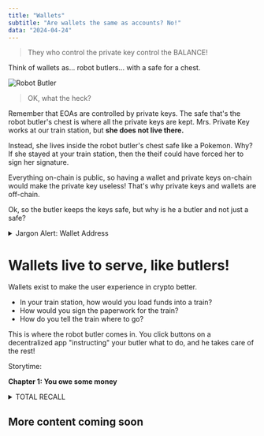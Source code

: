 ```yaml
---
title: "Wallets"
subtitle: "Are wallets the same as accounts? No!"
data: "2024-04-24"
---
```


> They who control the private key control the BALANCE!

Think of wallets as... robot butlers... with a safe for a chest.

![Robot Butler](/images/butler.svg)

> OK, what the heck?

Remember that EOAs are controlled by private keys. The safe that's the robot butler's chest is
where all the private keys are kept. Mrs. Private Key works at our train station, but **she does not live there.**

Instead, she lives inside the robot butler's chest safe like a Pokemon. Why? If she stayed at
your train station, then the theif could have forced her to sign her signature.

Everything on-chain is public, so having a wallet and private keys on-chain would make the private
key useless! That's why private keys and wallets are off-chain.

Ok, so the butler keeps the keys safe, but why is he a butler and not just a safe?

<details>
  <summary>Jargon Alert: Wallet Address</summary>

---

> Give me your **wallet address** so I can send you some ETH tokens.

**Q:** I know EOAs have an address, but what's a wallet address?

**A:** What this person is referring to with the word "wallet address" is just the address of the
primary EOA associated with your wallet.

Technically, wallets don't have an address. But as with the word "account" referring to an EOA, the
word "wallet address" is used to refer to the primary address of the EOA associated with your wallet.

---

</details>

# Wallets live to serve, like butlers!

Wallets exist to make the user experience in crypto better.

- In your train station, how would you load funds into a train?
- How would you sign the paperwork for the train?
- How do you tell the train where to go?

This is where the robot butler comes in. You click buttons on a decentralized app "instructing" your
butler what to do, and he takes care of the rest!

Storytime:

**Chapter 1: You owe some money**

<!-- # The butler can also teleport.

Wallets can manage multiple accounts. Wallets are not part of the blockchain, so they don't adhere
to blockchain physics.

# Robot Butlers make private keys

If you've made a new wallet (not a new account), you'll have been given a seed phrase. This seed
phrase -->

<details>
  <summary>TOTAL RECALL</summary>

---

Instead of performing active recall, let's do some total recall. Answer the
following in your head:

> **Why** does Mrs. Private Key provide a signature for outgoing trains?

> **How** do addresses provide us with information about EOAs?

> **What** does the private key of an EOA control fundamentally?

> **How** does the private key control this one thing?

---

</details>

## More content coming soon

<!-- # Improving User Experience

Crypto wallets exist to make management easier. Wallets are also
essential for improving the user experience, and make crypto accessible to everyone without
drowning them in details.

When you make a new software wallet, the wallet will give you a seed phrase. From this seed phrase
a private key is derived (as we explored in the EOA section), which derives a public key, which
derives an address.

A wallet can manage multiple EOAs. Multiple private keys can be made from a single seed phrase.
The butler is so good at his job he can essentially teleport to which ever station he needs to be at.

# Where are wallets?

**Not** on the blockchain!
Wallets, unlike EOAs and transactions, are **not** part of the blockchain. Instead they interact with
your EOAs on the blockchain using your private keys you gave the wallet access to.

The robot butler's
chest is a safe with all your private keys inside. The combination to open it is your seed phrase.
If the butler has your keys, and the butler is not on chain, than neither are your keys!

Private keys will **never** be on the blockchain, or else everyone could see them and start forging
transactions like crazy! -->
